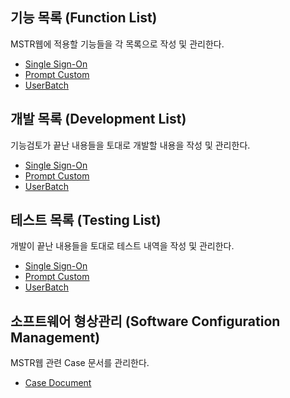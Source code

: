 ## 기능 목록 (Function List)
MSTR웹에 적용할 기능들을 각 목록으로 작성 및 관리한다.
 - [Single Sign-On](https://github.com/JUOHJANG/Document/blob/main/Single%20Sign-On.md)
 - [Prompt Custom](https://github.com/JUOHJANG/Document/blob/main/Prompt%20Custom.md)
 - [UserBatch](https://github.com/JUOHJANG/Document/blob/main/UserBatch.md)
## 개발 목록 (Development List)
기능검토가 끝난 내용들을 토대로 개발할 내용을 작성 및 관리한다.
 - [Single Sign-On](https://github.com/JUOHJANG/Document/blob/main/Single%20Sign-On.md)
 - [Prompt Custom](https://github.com/JUOHJANG/Document/blob/main/Prompt%20Custom.md)
 - [UserBatch](UserBatch)
## 테스트 목록 (Testing List)
개발이 끝난 내용들을 토대로 테스트 내역을 작성 및 관리한다.
 - [Single Sign-On](https://github.com/JUOHJANG/Document/blob/main/Single%20Sign-On.md)
 - [Prompt Custom](https://github.com/JUOHJANG/Document/blob/main/Prompt%20Custom.md)
 - [UserBatch](UserBatch)
## 소프트웨어 형상관리 (Software Configuration Management)
MSTR웹 관련 Case 문서를 관리한다.
 - [Case Document](https://github.com/JUOHJANG/Document/blob/main/Case%20Document.md)
